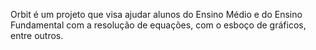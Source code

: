 ﻿Orbit é um projeto que visa ajudar alunos do Ensino Médio e do Ensino Fundamental com a resolução de equações, com o esboço de gráficos, entre outros.